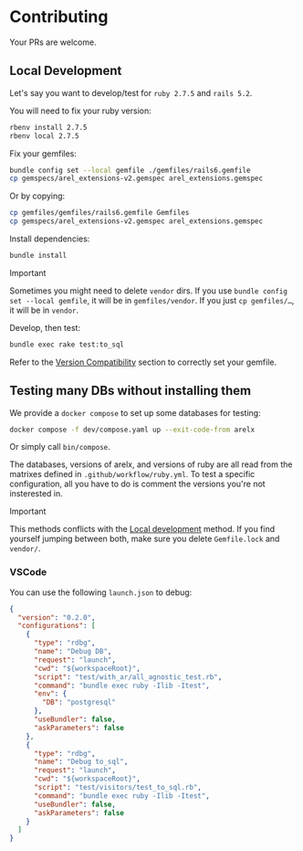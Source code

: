 # Contributing

Your PRs are welcome.

## Local Development

Let's say you want to develop/test for `ruby 2.7.5` and `rails 5.2`.

You will need to fix your ruby version:

```bash
rbenv install 2.7.5
rbenv local 2.7.5
```

Fix your gemfiles:

```bash
bundle config set --local gemfile ./gemfiles/rails6.gemfile
cp gemspecs/arel_extensions-v2.gemspec arel_extensions.gemspec
```

Or by copying:

```bash
cp gemfiles/gemfiles/rails6.gemfile Gemfiles
cp gemspecs/arel_extensions-v2.gemspec arel_extensions.gemspec
```

Install dependencies:
```bash
bundle install
```

> [!IMPORTANT]
> Sometimes you might need to delete `vendor` dirs.
> If you use `bundle config set --local gemfile`, it will be in `gemfiles/vendor`.
> If you just `cp gemfiles/…`, it will be in `vendor`.

Develop, then test:

```bash
bundle exec rake test:to_sql
```

Refer to the [Version Compatibility](#version-compatibility) section to correctly
set your gemfile.

## Testing many DBs without installing them

We provide a `docker compose` to set up some databases for testing:

```bash
docker compose -f dev/compose.yaml up --exit-code-from arelx
```

Or simply call `bin/compose`.

The databases, versions of arelx, and versions of ruby are all read from the
matrixes defined in `.github/workflow/ruby.yml`. To test a specific
configuration, all you have to do is comment the versions you're not
insterested in.

> [!IMPORTANT]
> This methods conflicts with the [Local development](#local-development) method.
> If you find yourself jumping between both, make sure you delete `Gemfile.lock`
> and `vendor/`.

### VSCode

You can use the following `launch.json` to debug:

```json
{
  "version": "0.2.0",
  "configurations": [
    {
      "type": "rdbg",
      "name": "Debug DB",
      "request": "launch",
      "cwd": "${workspaceRoot}",
      "script": "test/with_ar/all_agnostic_test.rb",
      "command": "bundle exec ruby -Ilib -Itest",
      "env": {
        "DB": "postgresql"
      },
      "useBundler": false,
      "askParameters": false
    },
    {
      "type": "rdbg",
      "name": "Debug to_sql",
      "request": "launch",
      "cwd": "${workspaceRoot}",
      "script": "test/visitors/test_to_sql.rb",
      "command": "bundle exec ruby -Ilib -Itest",
      "useBundler": false,
      "askParameters": false
    }
  ]
}
```
